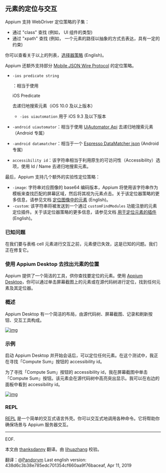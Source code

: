 ## 元素的定位与交互

Appium 支持 WebDriver 定位策略的子集：

- 通过 "class" 查找 (例如， UI 组件的类型)
- 通过 "xpath" 查找 (例如， 一个元素的路径以抽象的方式去表达，具有一定的约束)

你可以查看关于以上的列表，[选择器策略](https://github.com/appium/appium/blob/master/docs/en/commands/element/find-elements.md#selector-strategies) (English)。

Appium 还额外支持部分 [Mobile JSON Wire Protocol](https://github.com/SeleniumHQ/mobile-spec/blob/master/spec-draft.md) 的定位策略。

- ```
  -ios predicate string
  ```

  ：相当于使用

   

  iOS Predicate

   

  去递归地搜索元素（iOS 10.0 及以上版本）

  - `-ios uiautomation` 用于 iOS 9.3 及以下版本

- `-android uiautomator`：相当于使用 [UiAutomator Api](https://github.com/appium/appium/blob/master/docs/cn/writing-running-appium/android/uiautomator-uiselector.md) 去递归地搜索元素（Android 专属）

- `-android datamatcher`：相当于一个 [Espresso DataMatcher json](https://github.com/appium/appium/blob/master/docs/en/writing-running-appium/android/espresso-datamatcher-selector.md) (Android 专属)

- `accessibility id`：该字符串相当于利用原生的可访问性（Accessibility）选项，使用 Id / Name 去递归地搜索元素。

最后，Appium 支持几个额外的实验性定位策略：

- `-image`: 字符串对应图像的 base64 编码版本，Appium 将使用该字符串作为模板来查找匹配的屏幕区域，然后将其视为元素点击。关于该定位器策略的更多信息，请参见文档 [定位图像中的元素](https://github.com/appium/appium/blob/master/docs/en/advanced-concepts/image-elements.md) (English)。
- `-custom`: 该字符串将被发送到一个通过 `customFindModules` 功能注册的元素定位插件。关于该定位器策略的更多信息，请参见文档 [用于定位元素的插件](https://github.com/appium/appium/blob/master/docs/en/advanced-concepts/element-finding-plugins.md) (English)。

### 已知问题

在我们要与表格 cell 元素进行交互之前，元素便已失效，这是已知的问题。我们正在修复它。

### 使用 Appium Desktop 去找出元素的位置

Appium 提供了一个简洁的工具，供你查找要定位的元素。使用 [Appium Desktop](https://github.com/appium/appium-desktop)，你可以通过单击屏幕截图上的元素或在源代码树进行定位，找到任何元素及其定位器。

### 概述

Appium Desktop 有一个简洁的布局，由源代码树、屏幕截图、记录和刷新按钮、交互工具构成。

[![img](https://github.com/appium/appium-desktop/raw/master/docs/images/screen-inspector-and-logs.png)](https://github.com/appium/appium-desktop/raw/master/docs/images/screen-inspector-and-logs.png)

### 示例

启动 Appium Desktop 并开始会话后，可以定位任何元素。在这个测试中，我正在寻找「Compute Sum」按钮的 accessibility id。

为了寻找「Compute Sum」按钮的 accessibility id，我在屏幕截图中单击「Compute Sum」按钮。该元素会在源代码树中高亮突出显示。我可以在右边的面板中看到 accessibility id。

[![img](https://github.com/appium/appium-desktop/raw/master/docs/images/screen-inspector.png)](https://github.com/appium/appium-desktop/raw/master/docs/images/screen-inspector.png)

### REPL

[REPL](https://en.wikipedia.org/wiki/Read–eval–print_loop) 是一个简单的交互式语言外壳。你可以交互式地调用各种命令。它将帮助你确保场景与 Appium 服务器交互。

------

EOF.

本文由 [thanksdanny](https://testerhome.com/thanksdanny) 翻译。由 [lihuazhang](https://github.com/lihuazhang) 校验。

翻译：@[Pandorym](https://github.com/Pandorym) Last english version: 438d6c3b38e785edc701354cf660aa9f76baceaf, Apr 11, 2019